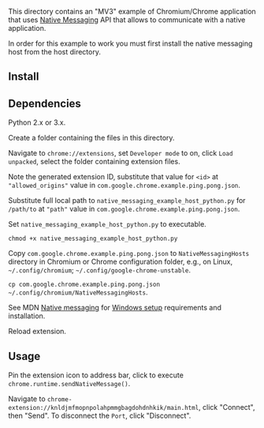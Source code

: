 This directory contains an "MV3" example of Chromium/Chrome application that uses [Native
Messaging](https://github.com/browserext/native-messaging) API that allows to communicate with a native application.

In order for this example to work you must first install the native messaging
host from the host directory.

Install
-

Dependencies
-

Python 2.x or 3.x.

Create a folder containing the files in this directory.

Navigate to `chrome://extensions`, set `Developer mode` to on, click `Load unpacked`, select the folder containing extension files.

Note the generated extension ID, substitute that value for `<id>` at `"allowed_origins"` value in `com.google.chrome.example.ping.pong.json`.

Substitute full local path to `native_messaging_example_host_python.py` for `/path/to` at `"path"` value in `com.google.chrome.example.ping.pong.json`.

Set `native_messaging_example_host_python.py` to executable.

`chmod +x native_messaging_example_host_python.py`

Copy `com.google.chrome.example.ping.pong.json` to `NativeMessagingHosts` directory in Chromium or Chrome configuration folder, e.g., on Linux, `~/.config/chromium`; `~/.config/google-chrome-unstable`.

`cp com.google.chrome.example.ping.pong.json ~/.config/chromium/NativeMessagingHosts`.

See MDN [Native messaging](https://developer.mozilla.org/en-US/docs/Mozilla/Add-ons/WebExtensions/Native_messaging) for [Windows setup](https://developer.mozilla.org/en-US/docs/Mozilla/Add-ons/WebExtensions/Native_messaging#windows_setup) requirements and installation.

Reload extension.

## Usage

Pin the extension icon to address bar, click to execute `chrome.runtime.sendNativeMessage()`.

Navigate to `chrome-extension://knldjmfmopnpolahpmmgbagdohdnhkik/main.html`, click "Connect", then "Send". To disconnect the `Port`, click "Disconnect".
